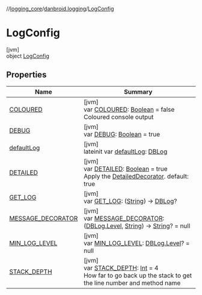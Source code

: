 //[logging_core](../../../index.md)/[danbroid.logging](../index.md)/[LogConfig](index.md)

# LogConfig

[jvm]\
object [LogConfig](index.md)

## Properties

| Name | Summary |
|---|---|
| [COLOURED](-c-o-l-o-u-r-e-d.md) | [jvm]<br>var [COLOURED](-c-o-l-o-u-r-e-d.md): [Boolean](https://kotlinlang.org/api/latest/jvm/stdlib/kotlin/-boolean/index.html) = false<br>Coloured console output |
| [DEBUG](-d-e-b-u-g.md) | [jvm]<br>var [DEBUG](-d-e-b-u-g.md): [Boolean](https://kotlinlang.org/api/latest/jvm/stdlib/kotlin/-boolean/index.html) = true |
| [defaultLog](default-log.md) | [jvm]<br>lateinit var [defaultLog](default-log.md): [DBLog](../-d-b-log/index.md) |
| [DETAILED](-d-e-t-a-i-l-e-d.md) | [jvm]<br>var [DETAILED](-d-e-t-a-i-l-e-d.md): [Boolean](https://kotlinlang.org/api/latest/jvm/stdlib/kotlin/-boolean/index.html) = true<br>Apply the [DetailedDecorator](../-detailed-decorator.md). default: true |
| [GET_LOG](-g-e-t_-l-o-g.md) | [jvm]<br>var [GET_LOG](-g-e-t_-l-o-g.md): ([String](https://kotlinlang.org/api/latest/jvm/stdlib/kotlin/-string/index.html)) -&gt; [DBLog](../-d-b-log/index.md)? |
| [MESSAGE_DECORATOR](-m-e-s-s-a-g-e_-d-e-c-o-r-a-t-o-r.md) | [jvm]<br>var [MESSAGE_DECORATOR](-m-e-s-s-a-g-e_-d-e-c-o-r-a-t-o-r.md): ([DBLog.Level](../-d-b-log/-level/index.md), [String](https://kotlinlang.org/api/latest/jvm/stdlib/kotlin/-string/index.html)) -&gt; [String](https://kotlinlang.org/api/latest/jvm/stdlib/kotlin/-string/index.html)? = null |
| [MIN_LOG_LEVEL](-m-i-n_-l-o-g_-l-e-v-e-l.md) | [jvm]<br>var [MIN_LOG_LEVEL](-m-i-n_-l-o-g_-l-e-v-e-l.md): [DBLog.Level](../-d-b-log/-level/index.md)? = null |
| [STACK_DEPTH](-s-t-a-c-k_-d-e-p-t-h.md) | [jvm]<br>var [STACK_DEPTH](-s-t-a-c-k_-d-e-p-t-h.md): [Int](https://kotlinlang.org/api/latest/jvm/stdlib/kotlin/-int/index.html) = 4<br>How far to go back up the stack to get the line number and method name |
